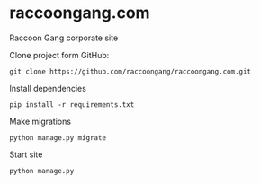 # raccoongang.com
Raccoon Gang corporate site

Clone project form GitHub:

    git clone https://github.com/raccoongang/raccoongang.com.git

Install dependencies

    pip install -r requirements.txt

Make migrations

    python manage.py migrate

Start site

    python manage.py
